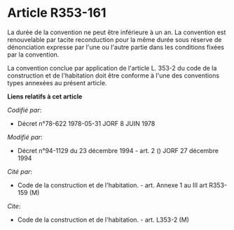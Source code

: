 # Article R353-161

La durée de la convention ne peut être inférieure à un an. La convention est renouvelable par tacite reconduction pour la
même durée sous réserve de dénonciation expresse par l'une ou l'autre partie dans les conditions fixées par la convention.

La convention conclue par application de l'article L. 353-2 du code de la construction et de l'habitation doit être conforme
à l'une des conventions types annexées au présent article.

**Liens relatifs à cet article**

_Codifié par_:

  - Décret n°78-622 1978-05-31 JORF 8 JUIN 1978

_Modifié par_:

  - Décret n°94-1129 du 23 décembre 1994 - art. 2 () JORF 27 décembre 1994

_Cité par_:

  - Code de la construction et de l'habitation. - art. Annexe 1 au III art R353-159 (M)

_Cite_:

  - Code de la construction et de l'habitation. - art. L353-2 (M)
